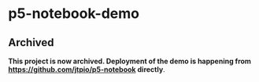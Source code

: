 # p5-notebook-demo

## Archived

**This project is now archived. Deployment of the demo is happening from https://github.com/jtpio/p5-notebook directly**.
